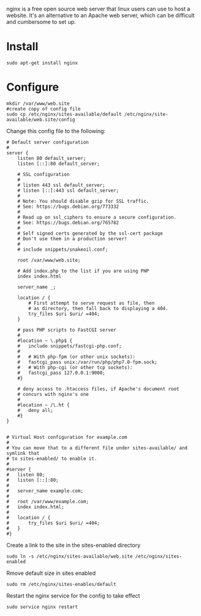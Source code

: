 nginx is a free open source web server that linux users can use to host a website. It's an alternative to an Apache web server, which can be difficult and cumbersome to set up.

# Install

```shell
sudo apt-get install nginx
```

# Configure

```shell 
mkdir /var/www/web.site
#create copy of config file
sudo cp /etc/nginx/sites-available/default /etc/nginx/site-available/web.site/config
```

Change this config file to the following:

```
# Default server configuration
#
server {
	listen 80 default_server;
	listen [::]:80 default_server;

	# SSL configuration
	#
	# listen 443 ssl default_server;
	# listen [::]:443 ssl default_server;
	#
	# Note: You should disable gzip for SSL traffic.
	# See: https://bugs.debian.org/773332
	#
	# Read up on ssl_ciphers to ensure a secure configuration.
	# See: https://bugs.debian.org/765782
	#
	# Self signed certs generated by the ssl-cert package
	# Don't use them in a production server!
	#
	# include snippets/snakeoil.conf;

	root /var/www/web.site;

	# Add index.php to the list if you are using PHP
	index index.html

	server_name _;

	location / {
		# First attempt to serve request as file, then
		# as directory, then fall back to displaying a 404.
		try_files $uri $uri/ =404;
	}

	# pass PHP scripts to FastCGI server
	#
	#location ~ \.php$ {
	#	include snippets/fastcgi-php.conf;
	#
	#	# With php-fpm (or other unix sockets):
	#	fastcgi_pass unix:/var/run/php/php7.0-fpm.sock;
	#	# With php-cgi (or other tcp sockets):
	#	fastcgi_pass 127.0.0.1:9000;
	#}

	# deny access to .htaccess files, if Apache's document root
	# concurs with nginx's one
	#
	#location ~ /\.ht {
	#	deny all;
	#}
}


# Virtual Host configuration for example.com
#
# You can move that to a different file under sites-available/ and symlink that
# to sites-enabled/ to enable it.
#
#server {
#	listen 80;
#	listen [::]:80;
#
#	server_name example.com;
#
#	root /var/www/example.com;
#	index index.html;
#
#	location / {
#		try_files $uri $uri/ =404;
#	}
#}
```

Create a link to the site in the sites-enabled directory

```shell
sudo ln -s /etc/nginx/sites-available/web.site /etc/nginx/sites-enabled
```

Rmove default size in sites enabled

```shell
sudo rm /etc/nginx/sites-enables/default
```

Restart the nginx service for the config to take effect

```shell
sudo service nginx restart
```
